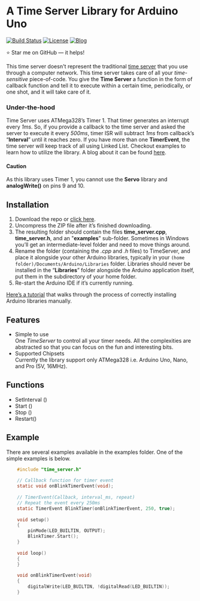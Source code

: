 # A Time Server Library for Arduino Uno 
[![Build Status](https://travis-ci.org/mirzafahad/time_server_arduino.svg?branch=master)](https://travis-ci.org/mirzafahad/time_server_arduino)
[![License](https://img.shields.io/badge/license-MIT-red)](https://opensource.org/licenses/MIT)
[![Blog](https://img.shields.io/badge/blog-post-yellow)](https://mirzafahad.github.io/2020-05-17-time-server/)

:star: Star me on GitHub — it helps!

This time server doesn't represent the traditional [time server](https://en.wikipedia.org/wiki/Time_server) that you use through a computer network. This time server takes care of all your _time-sensitive_ piece-of-code. You give the __Time Server__ a function in the form of callback function and tell it to execute within a certain time, periodically, or one shot, and it will take care of it.

### Under-the-hood
Time Server uses ATMega328’s Timer 1. That timer generates an interrupt every _1ms_. So, if you provide a callback to the time server and asked the server to execute it every _500ms_, timer ISR will subtract _1ms_ from callback’s “__Interval__” until it reaches zero. If you have more than one __TimerEvent__, the time server will keep track of all using Linked List.
Checkout examples to learn how to utilize the library. A blog about it can be found [here](https://mirzafahad.github.io/2020-05-17-time-server/).

#### Caution
As this library uses Timer 1, you cannot use the __Servo__ library and __analogWrite()__ on pins 9 and 10.

## Installation
1.	Download the repo or [click here]( https://github.com/mirzafahad/Time_Server_Arduino/archive/master.zip).
2.	Uncompress the ZIP file after it’s finished downloading.
3.	The resulting folder should contain the files __time\_server.cpp__, __time\_server.h__, and an "__examples__" sub-folder. Sometimes in Windows you’ll get an intermediate-level folder and need to move things around.
4.	Rename the folder (containing the _.cpp_ and _.h_ files) to TimeServer, and place it alongside your other Arduino libraries, typically in your `(home folder)/Documents/Arduino/Libraries` folder. Libraries should never be installed in the “__Libraries__” folder alongside the Arduino application itself, put them in the subdirectory of your home folder.
5.	Re-start the Arduino IDE if it’s currently running.

[Here’s a tutorial]( https://learn.adafruit.com/adafruit-all-about-arduino-libraries-install-use/how-to-install-a-library) that walks through the process of correctly installing Arduino libraries manually.


## Features
* Simple to use  
One _TimeServer_ to control all your timer needs. All the complexities are abstracted so that you can focus on the fun and interesting bits.  
* Supported Chipsets  
Currently the library support only ATMega328 i.e. Arduino Uno, Nano, and Pro (5V, 16MHz).


## Functions
* SetInterval ()
* Start ()
* Stop ()
* Restart()

## Example
There are several examples available in the examples folder. One of the simple examples is below.

```C
	#include "time_server.h"
	
	// Callback function for timer event
	static void onBlinkTimerEvent(void);
	
	// TimerEvent(Callback, interval_ms, repeat)
	// Repeat the event every 250ms
	static TimerEvent BlinkTimer(onBlinkTimerEvent, 250, true);
	
	void setup() 
	{
	    pinMode(LED_BUILTIN, OUTPUT);
	    BlinkTimer.Start();
	}
	
	void loop() 
	{
	}
	
	void onBlinkTimerEvent(void)
	{
	    digitalWrite(LED_BUILTIN, !digitalRead(LED_BUILTIN));
	}
```